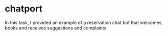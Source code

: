 # chatport
In this task, I provided an example of a reservation chat bot that welcomes, books and receives suggestions and complaints
